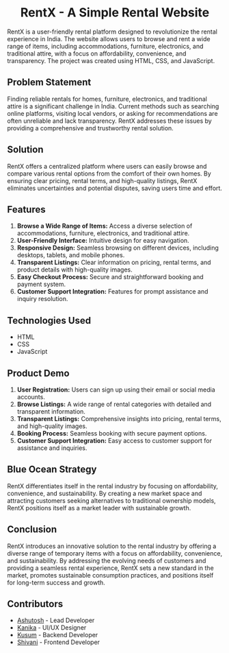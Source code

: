 <div align="center">
  <h1>RentX - A Simple Rental Website</h1>
</div><p align="justify">

RentX is a user-friendly rental platform designed to revolutionize the rental experience in India. The website allows users to browse and rent a wide range of items, including accommodations, furniture, electronics, and traditional attire, with a focus on affordability, convenience, and transparency. The project was created using HTML, CSS, and JavaScript.

## Problem Statement

Finding reliable rentals for homes, furniture, electronics, and traditional attire is a significant challenge in India. Current methods such as searching online platforms, visiting local vendors, or asking for recommendations are often unreliable and lack transparency. RentX addresses these issues by providing a comprehensive and trustworthy rental solution.

## Solution

RentX offers a centralized platform where users can easily browse and compare various rental options from the comfort of their own homes. By ensuring clear pricing, rental terms, and high-quality listings, RentX eliminates uncertainties and potential disputes, saving users time and effort.

## Features

1. **Browse a Wide Range of Items:** Access a diverse selection of accommodations, furniture, electronics, and traditional attire.
2. **User-Friendly Interface:** Intuitive design for easy navigation.
3. **Responsive Design:** Seamless browsing on different devices, including desktops, tablets, and mobile phones.
4. **Transparent Listings:** Clear information on pricing, rental terms, and product details with high-quality images.
5. **Easy Checkout Process:** Secure and straightforward booking and payment system.
6. **Customer Support Integration:** Features for prompt assistance and inquiry resolution.

## Technologies Used

- HTML
- CSS
- JavaScript

## Product Demo

1. **User Registration:** Users can sign up using their email or social media accounts.
2. **Browse Listings:** A wide range of rental categories with detailed and transparent information.
3. **Transparent Listings:** Comprehensive insights into pricing, rental terms, and high-quality images.
4. **Booking Process:** Seamless booking with secure payment options.
5. **Customer Support Integration:** Easy access to customer support for assistance and inquiries.

## Blue Ocean Strategy

RentX differentiates itself in the rental industry by focusing on affordability, convenience, and sustainability. By creating a new market space and attracting customers seeking alternatives to traditional ownership models, RentX positions itself as a market leader with sustainable growth.

## Conclusion

RentX introduces an innovative solution to the rental industry by offering a diverse range of temporary items with a focus on affordability, convenience, and sustainability. By addressing the evolving needs of customers and providing a seamless rental experience, RentX sets a new standard in the market, promotes sustainable consumption practices, and positions itself for long-term success and growth.

## Contributors

- [Ashutosh](https://github.com/ashut0shj) - Lead Developer
- [Kanika](https://github.com/kanika1-13) - UI/UX Designer
- [Kusum](https://github.com/kuzum09) - Backend Developer
- [Shivani](https://github.com/shivanix34) - Frontend Developer


